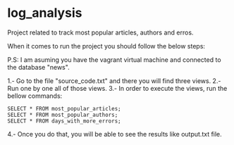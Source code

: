 # log_analysis
Project related to track most popular articles, authors and erros.

When it comes to run the project you should follow the below steps:

P.S: I am asuming you have the vagrant virtual machine and connected to the database "news".

1.- Go to the file "source_code.txt" and there you will find three views. 
2.- Run one by one all of those views.
3.- In order to execute the views, run the bellow commands:

	SELECT * FROM most_popular_articles;
	SELECT * FROM most_popular_authors;
	SELECT * FROM days_with_more_errors;
4.- Once you do that, you will be able to see the results like output.txt file.


